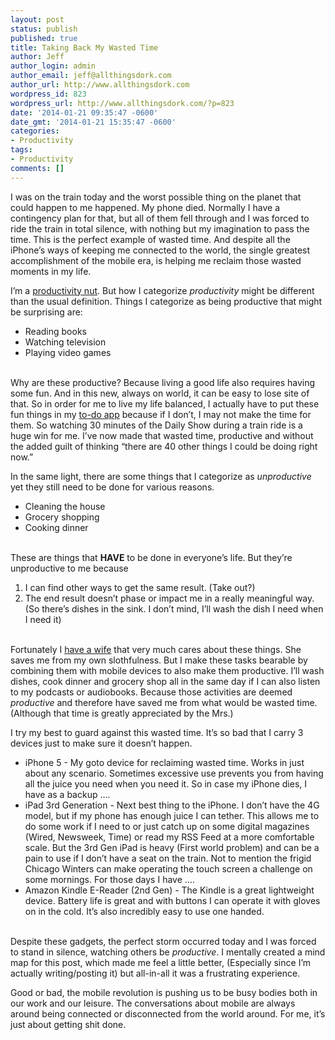 ```yaml
---
layout: post
status: publish
published: true
title: Taking Back My Wasted Time
author: Jeff
author_login: admin
author_email: jeff@allthingsdork.com
author_url: http://www.allthingsdork.com
wordpress_id: 823
wordpress_url: http://www.allthingsdork.com/?p=823
date: '2014-01-21 09:35:47 -0600'
date_gmt: '2014-01-21 15:35:47 -0600'
categories:
- Productivity
tags:
- Productivity
comments: []
---
```

<p>I was on the train today and the worst possible thing on the planet that could happen to me happened. My phone died. Normally I have a contingency plan for that, but all of them fell through and I was forced to ride the train in total silence, with nothing but my imagination to pass the time. This is the perfect example of wasted time. And despite all the iPhone&#8217;s ways of keeping me connected to the world, the single greatest accomplishment of the mobile era, is helping me reclaim those wasted moments in my life.</p></p>
<p>I&#8217;m a <a href="http://www.allthingsdork.com/?cat=19">productivity nut</a>. But how I categorize <em>productivity</em> might be different than the usual definition. Things I categorize as being productive that might be surprising are:</p></p>
<ul>
<li>Reading books</li>
<li>Watching television</li>
<li>Playing video games</li><br />
</ul></p>
<p>Why are these productive? Because living a good life also requires having some fun. And in this new, always on world, it can be easy to lose site of that. So in order for me to live my life balanced, I actually have to put these fun things in my <a href="http://www.omnigroup.com/omnifocus/">to-do app</a> because if I don&#8217;t, I may not make the time for them. So watching 30 minutes of the Daily Show during a train ride is a huge win for me. I&#8217;ve now made that wasted time, productive and without the added guilt of thinking &#8220;there are 40 other things I could be doing right now.&#8221; </p></p>
<p>In the same light, there are some things that I categorize as <em>unproductive</em> yet they still need to be done for various reasons.</p></p>
<ul>
<li>Cleaning the house</li>
<li>Grocery shopping</li>
<li>Cooking dinner</li><br />
</ul></p>
<p>These are things that <strong>HAVE</strong> to be done in everyone&#8217;s life. But they&#8217;re unproductive to me because </p></p>
<ol>
<li>I can find other ways to get the same result. (Take out?)</li>
<li>The end result doesn&#8217;t phase or impact me in a really meaningful way. (So there&#8217;s dishes in the sink. I don&#8217;t mind, I&#8217;ll wash the dish I need when I need it)</li><br />
</ol></p>
<p>Fortunately I <a href="http://www.twitter.com/stefonee">have a wife</a> that very much cares about these things. She saves me from my own slothfulness. But I make these tasks bearable by combining them with mobile devices to also make them productive. I&#8217;ll wash dishes, cook dinner and grocery shop all in the same day if I can also listen to my podcasts or audiobooks. Because those activities are deemed <em>productive</em> and therefore have saved me from what would be wasted time. (Although that time is greatly appreciated by the Mrs.)</p></p>
<p>I try my best to guard against this wasted time. It&#8217;s so bad that I carry 3 devices just to make sure it doesn&#8217;t happen.</p></p>
<ul>
<li>iPhone 5 - My goto device for reclaiming wasted time. Works in just about any scenario. Sometimes excessive use prevents you from having all the juice you need when you need it. So in case my iPhone dies, I have as a backup &#8230;.</li>
<li>iPad 3rd Generation - Next best thing to the iPhone. I don&#8217;t have the 4G model, but if my phone has enough juice I can tether. This allows me to do some work if I need to or just catch up on some digital magazines (Wired, Newsweek, Time) or read my RSS Feed at a more comfortable scale. But the 3rd Gen iPad is heavy (First world problem) and can be a pain to use if I don&#8217;t have a seat on the train. Not to mention the frigid Chicago Winters can make operating the touch screen a challenge on some mornings. For those days I have &#8230;.</li>
<li>Amazon Kindle E-Reader (2nd Gen) - The Kindle is a great lightweight device. Battery life is great and with buttons I can operate it with gloves on in the cold. It&#8217;s also incredibly easy to use one handed.</li><br />
</ul></p>
<p>Despite these gadgets, the perfect storm occurred today and I was forced to stand in silence, watching others be <em>productive</em>. I mentally created a mind map for this post, which made me feel a little better, (Especially since I&#8217;m actually writing/posting it) but all-in-all it was a frustrating experience.</p></p>
<p>Good or bad, the mobile revolution is pushing us to be busy bodies both in our work and our leisure. The conversations about mobile are always around being connected or disconnected from the world around. For me, it&#8217;s just about getting shit done.</p></p>

